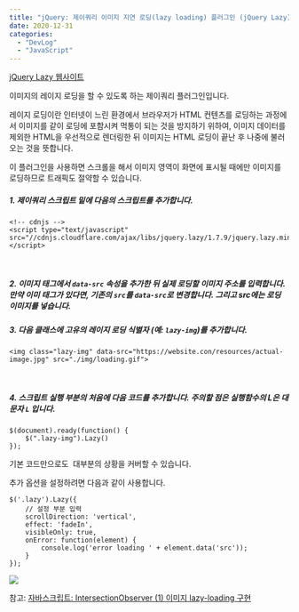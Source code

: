 ```yaml
---
title: "jQuery: 제이쿼리 이미지 지연 로딩(lazy loading) 플러그인 (jQuery Lazy)"
date: 2020-12-31
categories: 
  - "DevLog"
  - "JavaScript"
---
```


[jQuery Lazy 웹사이트](http://jquery.eisbehr.de/lazy/#installation)

이미지의 레이지 로딩을 할 수 있도록 하는 제이쿼리 플러그인입니다.

레이지 로딩이란 인터넷이 느린 환경에서 브라우저가 HTML 컨텐츠를 로딩하는 과정에서 이미지를 같이 로딩에 포함시켜 먹통이 되는 것을 방지하기 위하여, 이미지 데이터를 제외한 HTML을 우선적으로 렌더링한 뒤 이미지는 HTML 로딩이 끝난 후 나중에 불러오는 것을 뜻합니다.

이 플러그인을 사용하면 스크롤을 해서 이미지 영역이 화면에 표시될 때에만 이미지를 로딩하므로 트래픽도 절약할 수 있습니다.

##### **1\. 제이쿼리 스크립트 밑에 다음의 스크립트를 추가합니다.**

```
<!-- cdnjs -->
<script type="text/javascript" src="//cdnjs.cloudflare.com/ajax/libs/jquery.lazy/1.7.9/jquery.lazy.min.js"></script>
```

 

##### **2\. 이미지 태그에서 `data-src` 속성을 추가한 뒤 실제 로딩할 이미지 주소를 입력합니다. 만약 이미 태그가 있다면, 기존의 `src`를 `data-src`로 변경합니다. 그리고 src에는 로딩 이미지를 넣습니다.**

##### **3\. 다음 클래스에 고유의 레이지 로딩 식별자 (예: `lazy-img`)를 추가합니다.**

```
<img class="lazy-img" data-src="https://website.con/resources/actual-image.jpg" src="./img/loading.gif">
```

 

##### **4\. 스크립트 실행 부분의 처음에 다음 코드를 추가합니다. 주의할 점은 실행함수의 L은 대문자 `L` 입니다.**

```
$(document).ready(function() {
    $(".lazy-img").Lazy()
});
```

기본 코드만으로도  대부분의 상황을 커버할 수 있습니다.

추가 옵션을 설정하려면 다음과 같이 사용합니다.

```
$('.lazy').Lazy({
    // 설정 부분 입력
    scrollDirection: 'vertical',
    effect: 'fadeIn',
    visibleOnly: true,
    onError: function(element) {
        console.log('error loading ' + element.data('src'));
    }
});
```

![](./assets/img/wp-content/uploads/2020/12/스크린샷-2020-12-31-오후-8.42.08.png)

참고: [자바스크립트: IntersectionObserver (1) 이미지 lazy-loading 구현](http://yoonbumtae.com/?p=2847)
